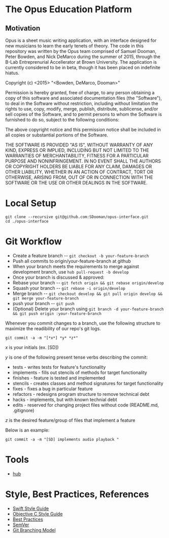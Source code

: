The Opus Education Platform
============================

## Motivation

Opus is a sheet music writing application, with an interface designed for new musicians to learn the early tenets of theory. The code in this repository was written by the Opus team comprised of Samuel Dooman, Peter Bowden, and Nick DeMarco during the summer of 2015, through the B-Lab Entreprenurial Accellerator at Brown University. The application is currently considered to be in beta, though it has been placed on indefinite hiatus.

Copyright (c) <2015> "<Bowden, DeMarco, Dooman>"

Permission is hereby granted, free of charge, to any person obtaining a copy of this software and associated documentation files (the "Software"), to deal in the Software without restriction, including without limitation the rights to use, copy, modify, merge, publish, distribute, sublicense, and/or sell copies of the Software, and to permit persons to whom the Software is furnished to do so, subject to the following conditions:

The above copyright notice and this permission notice shall be included in all copies or substantial portions of the Software.

THE SOFTWARE IS PROVIDED "AS IS", WITHOUT WARRANTY OF ANY KIND, EXPRESS OR IMPLIED, INCLUDING BUT NOT LIMITED TO THE WARRANTIES OF MERCHANTABILITY, FITNESS FOR A PARTICULAR PURPOSE AND NONINFRINGEMENT. IN NO EVENT SHALL THE AUTHORS OR COPYRIGHT HOLDERS BE LIABLE FOR ANY CLAIM, DAMAGES OR OTHER LIABILITY, WHETHER IN AN ACTION OF CONTRACT, TORT OR OTHERWISE, ARISING FROM, OUT OF OR IN CONNECTION WITH THE SOFTWARE OR THE USE OR OTHER DEALINGS IN THE SOFTWARE.

Local Setup
============================

```
git clone --recursive git@github.com:SDooman/opus-interface.git
cd ./opus-interface
```

Git Workflow
============================

* Create a feature branch -- `git checkout -b your-feature-branch`
* Push all commits to origin/your-feature-branch at github
* When your branch meets the requirements to merge against development branch,
 use `hub pull-request -b develop`
* Once your branch is discussed & approved:
* Rebase your branch -- `git fetch origin && git rebase origin/develop`
* Squash your branch -- `git rebase -i origin/develop`
* Merge branch -- `git checkout develop && git pull origin develop && git merge your-feature-branch`
* push your branch -- `git push`
* (Optional) Delete your branch using `git branch -d your-feature-branch && git push origin :your-feature-branch`

Whenever you commit changes to a branch, use the following
structure to maximize the readibility of our repo's git logs.

`git commit -a -m "[*x*] *y* *z*"`

*x* is your initials (ex. [SD])

*y* is one of the following present tense verbs describing the commit:
* tests - writes tests for feature's functionality
* implements - fills out stencils of methods for target functionality
* finishes - feature is tested and implemented
* stencils - creates classes and method signatures for target functionality
* fixes - fixes a bug in particular feature
* refactors - redesigns program structure to remove technical debt
* hacks - implements, but with known technial debt
* edits - reserved for changing project files without code (README.md, .gitignore)

*z* is the desired feature/group of files that implement a feature

Below is an example:

`git commit -a -m "[SD] implements audio playback "`

Tools
============================

* [hub](http://github.com/github/hub)

Style, Best Practices, References
============================
* [Swift Style Guide](https://github.com/raywenderlich/swift-style-guide)
* [Objective C Style Guide](https://github.com/NYTimes/objective-c-style-guide)
* [Best Practices](https://github.com/futurice/ios-good-practices)
* [SemVer](http://semver.org/)
* [Git Branching Model](http://nvie.com/posts/a-successful-git-branching-model/)


